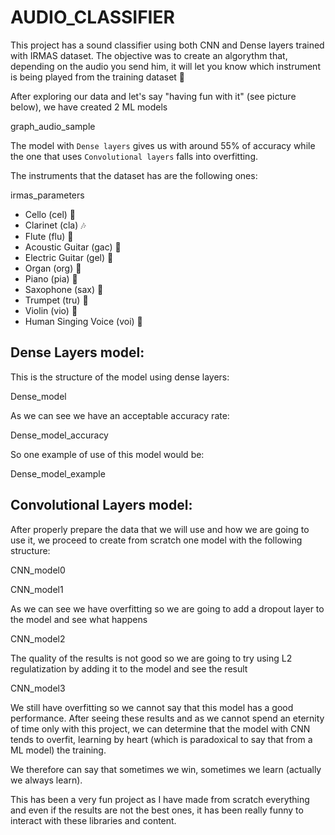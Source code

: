 # AUDIO_CLASSIFIER

This project has a sound classifier using both CNN and Dense layers trained with IRMAS dataset. The objective was to create an algorythm that, depending on the audio you send him, it will let you know which instrument is being played from the training dataset  🎷   

After exploring our data and let's say "having fun with it" (see picture below), we have created 2 ML models

graph_audio_sample

The model with ``Dense layers`` gives us with around 55% of accuracy while the one that uses `` Convolutional layers `` falls into overfitting.

The instruments that the dataset has are the following ones: 

irmas_parameters

* Cello (cel) 🎻
* Clarinet (cla) 🎶
* Flute (flu) 🎵
* Acoustic Guitar (gac) 🎸
* Electric Guitar (gel) 🎸
* Organ (org) 🎹
* Piano (pia) 🎹
* Saxophone (sax) 🎷
* Trumpet (tru) 🎺
* Violin (vio) 🎻
* Human Singing Voice (voi) 🎤

## Dense Layers model:
This is the structure of the model using dense layers:

Dense_model

As we can see we have an acceptable accuracy rate:

Dense_model_accuracy

So one example of use of this model would be:

Dense_model_example

## Convolutional Layers model:
After properly prepare the data that we will use and how we are going to use it, we proceed to create from scratch one model with the following structure:

CNN_model0

CNN_model1

As we can see we have overfitting so we are going to add a dropout layer to the model and see what happens

CNN_model2

The quality of the results is not good so we are going to try using L2 regulatization by adding it to the model and see the result

CNN_model3

We still have overfitting so we cannot say that this model has a good performance.
After seeing these results and as we cannot spend an eternity of time only with this project, we can determine that the model with CNN tends to overfit, learning by heart (which is paradoxical to say that from a ML model) the training.

We therefore can say that sometimes we win, sometimes we learn (actually we always learn). 

This has been a very fun project as I have made from scratch everything and even if the results are not the best ones, it has been really funny to interact with these libraries and content.
